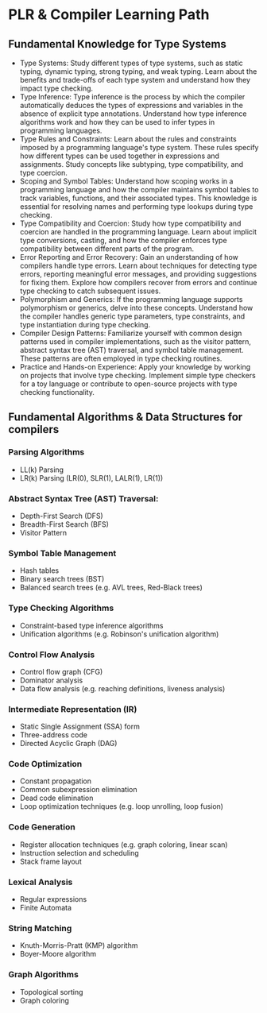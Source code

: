 # PLR & Compiler Learning Path

## Fundamental Knowledge for Type Systems

- Type Systems: Study different types of type systems, such as static typing, dynamic typing, strong typing, and weak typing. Learn about the benefits and trade-offs of each type system and understand how they impact type checking.
- Type Inference: Type inference is the process by which the compiler automatically deduces the types of expressions and variables in the absence of explicit type annotations. Understand how type inference algorithms work and how they can be used to infer types in programming languages.
- Type Rules and Constraints: Learn about the rules and constraints imposed by a programming language's type system. These rules specify how different types can be used together in expressions and assignments. Study concepts like subtyping, type compatibility, and type coercion.
- Scoping and Symbol Tables: Understand how scoping works in a programming language and how the compiler maintains symbol tables to track variables, functions, and their associated types. This knowledge is essential for resolving names and performing type lookups during type checking.
- Type Compatibility and Coercion: Study how type compatibility and coercion are handled in the programming language. Learn about implicit type conversions, casting, and how the compiler enforces type compatibility between different parts of the program.
- Error Reporting and Error Recovery: Gain an understanding of how compilers handle type errors. Learn about techniques for detecting type errors, reporting meaningful error messages, and providing suggestions for fixing them. Explore how compilers recover from errors and continue type checking to catch subsequent issues.
- Polymorphism and Generics: If the programming language supports polymorphism or generics, delve into these concepts. Understand how the compiler handles generic type parameters, type constraints, and type instantiation during type checking.
- Compiler Design Patterns: Familiarize yourself with common design patterns used in compiler implementations, such as the visitor pattern, abstract syntax tree (AST) traversal, and symbol table management. These patterns are often employed in type checking routines.
- Practice and Hands-on Experience: Apply your knowledge by working on projects that involve type checking. Implement simple type checkers for a toy language or contribute to open-source projects with type checking functionality.

## Fundamental Algorithms & Data Structures for compilers

### Parsing Algorithms

- LL(k) Parsing
- LR(k) Parsing (LR(0), SLR(1), LALR(1), LR(1))

### Abstract Syntax Tree (AST) Traversal:

- Depth-First Search (DFS)
- Breadth-First Search (BFS)
- Visitor Pattern

### Symbol Table Management

- Hash tables
- Binary search trees (BST)
- Balanced search trees (e.g. AVL trees, Red-Black trees)

### Type Checking Algorithms

- Constraint-based type inference algorithms
- Unification algorithms (e.g. Robinson's unification algorithm)

### Control Flow Analysis

- Control flow graph (CFG)
- Dominator analysis
- Data flow analysis (e.g. reaching definitions, liveness analysis)

### Intermediate Representation (IR)

- Static Single Assignment (SSA) form
- Three-address code
- Directed Acyclic Graph (DAG)

### Code Optimization

- Constant propagation
- Common subexpression elimination
- Dead code elimination
- Loop optimization techniques (e.g. loop unrolling, loop fusion)

### Code Generation

- Register allocation techniques (e.g. graph coloring, linear scan)
- Instruction selection and scheduling
- Stack frame layout

### Lexical Analysis

- Regular expressions
- Finite Automata

### String Matching

- Knuth-Morris-Pratt (KMP) algorithm
- Boyer-Moore algorithm

### Graph Algorithms

- Topological sorting
- Graph coloring
